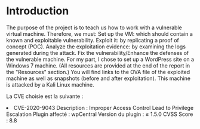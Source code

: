 <h1>Introduction</h1>

<p>The purpose of the project is to teach us how to work with a vulnerable virtual machine. Therefore, we must:
Set up the VM: which should contain a known and exploitable vulnerability.
Exploit it: by replicating a proof of concept (POC).
Analyze the exploitation evidence: by examining the logs generated during the attack.
Fix the vulnerability/Enhance the defenses of the vulnerable machine.
For my part, I chose to set up a WordPress site on a Windows 7 machine. (All resources are provided at the end of the report in the "Resources" section.) You will find links to the OVA file of the exploited machine as well as snapshots (before and after exploitation). This machine is attacked by a Kali Linux machine.</p>

La CVE choisie est la suivante : 
<br><li>
CVE-2020-9043
Description : Improper Access Control Lead to Privilege Escalation
Plugin affecté : wpCentral
Version du plugin :  ≤ 1.5.0
CVSS Score : 8.8</li>

